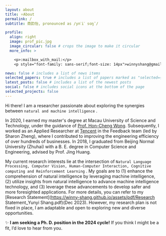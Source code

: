 ```yaml
---
layout: about
title: ⭐About
permalink: /
subtitle: 商韵怡, pronounced as /ynˋiˊ sɑŋˉ/

profile:
  align: right
  image: prof_pic.jpg
  image_circular: false # crops the image to make it circular
  more_info: >

    <p>:mailbox_with_mail:</p>
    <p style="font-family: sans-serif;font-size: 14px">winnyshang@gmail.com</p>

news: false # includes a list of news items
selected_papers: true # includes a list of papers marked as "selected={true}"
latest_posts: false # includes a list of the newest posts
social: false # includes social icons at the bottom of the page
selected_projects: false
---
```


Hi there! I am a researcher passionate about exploring the synergies between `natural and machine intelligence` . 

In 2020, I earned my master's degree at Macau University of Science and Technology, under the guidance of [Prof. Hon-Cheng Wong](https://www.must.edu.mo/en/scse/staff/wonghoncheng). Subsequently, I worked as an Applied Researcher at [Tencent](https://www.tencent.com/en-us) in the Feedback team (led by Sharon Zheng), where I contributed to improving the engineering efficiency of over hundreds of businesses. In 2018, I graduated from Beijing Normal University (Zhuhai) with a B. E. degree in Computer Science and Engineering, advised by Prof. Jing Huang.

My current research interests lie at the intersection of `Natural Language Processing, Computer Vision, Human-Computer Interaction, Cognitive computing and Reinforcement Learning` . My goals are to (1) enhance the comprehension of natural intelligence by leveraging machine intelligence, (2) utilize insights from natural intelligence to advance machine intelligence technology, and (3) leverage these advancements to develop safer and more foresighted applications. For more details, you can refer to my [Research Statement](https://winny-shang.github.io/assets/pdf/Research Statement_Yunyi Shang.pdf)(Dec 2023). However, my research plan is not fixed in place, I am adaptable and open to exploring new and diverse opportunities.

:sparkles: **I am seeking a Ph. D. position in the 2024 cycle!** If you think I might be a fit, I’d love to hear from you.
